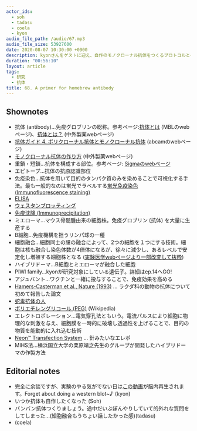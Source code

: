 ```yaml
---
actor_ids:
  - soh
  - tadasu
  - coela
  - kyon
audio_file_path: /audio/67.mp3
audio_file_size: 53927600
date: 2020-08-07 10:30:00 +0900
description: kyonさんをゲストに迎え、自作のモノクローナル抗体をつくるプロトコルとその魅力について教えてもらいました。
duration: "00:56:10"
layout: article
tags:
  - 研究
  - 抗体
title: 68. A primer for homebrew antibody
---
```


## Shownotes
- 抗体 (antibody)...免疫グロブリンの総称。参考ページ:[抗体とは](https://ruo.mbl.co.jp/bio/support/method/antibody.html) (MBLのwebページ)、[抗体とは？](https://www.chugai-pharm.co.jp/ptn/bio/antibody/antibodyp05.html) (中外製薬webページ)
- [抗体ガイド 4. ポリクローナル抗体とモノクローナル抗体](https://www.abcam.co.jp/protocols/a-comparison-between-polyclonal-and-monoclonal-2) (abcamのwebページ)
- [モノクローナル抗体の作り方](https://www.chugai-pharm.co.jp/ptn/bio/antibody/antibodyp12.html) (中外製薬webページ)
- 重鎖・短鎖...抗体を構成する部位。参考ページ: [Sigmaのwebページ](https://www.sigmaaldrich.com/japan/lifescience/antibody/antibody-basics.html)
- エピトープ...抗体の抗原認識部位
- 免疫染色...抗体を用いて目的のタンパク質のみを染めることで可視化する手法。最も一般的なのは蛍光でラベルする[蛍光免疫染色 (Immunofluorescence staining)](https://bit.ly/3gD5psS)
- [ELISA](https://ruo.mbl.co.jp/bio/support/method/elisa.html)
- [ウェスタンブロッティング](https://bit.ly/2DsZ4Sz)
- [免疫沈降 (Immunoprecipitation)](https://ruo.mbl.co.jp/bio/support/method/immunoprecipitation.html)
- ミエローマ...マウス骨髄腫由来の細胞株。免疫グロブリン (抗体) を大量に生産する
- B細胞...免疫機構を担うリンパ球の一種
- 細胞融合...細胞同士の膜の融合によって、2つの細胞を１つにする技術。細胞は核も融合し染色体数が4倍体になるが、徐々に減少し、あるレベルで安定化し増殖する細胞株となる ([実験医学webページより一部改変して抜粋](https://www.yodosha.co.jp/jikkenigaku/keyword/135.html))
- ハイブリドーマ...B細胞とミエローマが融合した細胞
- PIWI family...kyonが研究対象にしている遺伝子。詳細はep.14へGO!
- アジュバント...ワクチンと一緒に投与することで、免疫効果を高める
- [Hamers-Casterman et al., Nature (1993)](https://www.nature.com/articles/363446a0) ... ラクダ科の動物の抗体について初めて報告した論文
- [蛇毒抗体の人](https://gigazine.net/news/20171213-inject-snake-vemon-25-years/)
- [ポリエチレングリコール (PEG)](https://bit.ly/2PsY4Am) (Wikipedia)
- エレクトロポレーション...電気穿孔法ともいう。電流パルスにより細胞に物理的な刺激を与え、細胞膜を一時的に破壊し透過性を上げることで、目的の物質を能動的に入れ込む技術
- [Neon™ Transfection System](https://www.thermofisher.com/order/catalog/product/MPK5000#/MPK5000) ...  針みたいなエレポ
- MIHS法...横浜国立大学の栗原靖之先生のグループが開発したハイブリドーマの作製方法

## Editorial notes
- 完全に余談ですが、実験のやる気がでない日は[この動画](https://youtu.be/_7uCcRfrQ0A)が脳内再生されます。Forget about doing a western blot~♪ (kyon)
- いつか抗体も自作したくなった (Soh)
- バンバン抗体つくりましょう。途中だいぶぼんやりしていて的外れな質問をしてしまった...(細胞融合もうちょい話したかった感)(tadasu)
- (coela)
